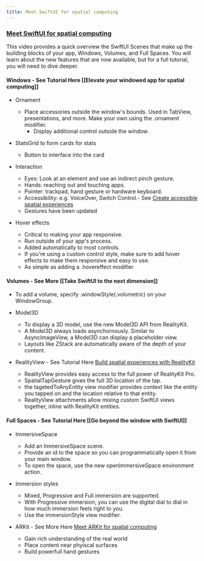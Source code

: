 ```yaml
---
title: Meet SwiftUI for spatial computing
---
```


### [Meet SwiftUI for spatial computing](https://developer.apple.com/videos/play/wwdc2023/10109/)

This video provides a quick overview the SwiftUI Scenes that make up the building blocks of your app, Windows, Volumes, and Full Spaces. You will learn about the new features that are now available, but for a full tutorial, you will need to dive deeper.

#### Windows - See Tutorial Here [[Elevate your windowed app for spatial computing]]

- Ornament 
    - Place accessories outside the window's bounds. Used in TabView,  presentations, and more. Make your own using the .ornament modifier.
        - Display additional control outside the window.
    
- StatsGrid to form cards for stats
    - Button to interface into the card

- Interaction
    - Eyes: Look at an element and use an indirect pinch gesture.
    - Hands: reaching out and touching apps.
    - Pointer: trackpad, hand gesture or hardware keyboard.
    - Accessibility: e.g. VoiceOver, Switch Control.- See [Create accessible spatial experiences](https://developer.apple.com/videos/play/wwdc2023/10034)
    - Gestures have been updated
    
- Hover effects
    - Critical to making your app responsive.
    - Run outside of your app's process.
    - Added automatically to most controls.
    - If you're using a custom control style, make sure to add hover effects to make them responsive and easy to use.
    - As simple as adding a .hovereffect modifier

#### Volumes - See More [[Take SwiftUI to the next dimension]]

- To add a volume, specify .windowStyle(.volumetric) on your WindowGroup.

- Model3D
    - To display a 3D model, use the new Model3D API from RealityKit.
    - A Model3D always loads asynchornously. Similar to AsyncImageView, a Model3D can display a placeholder view.
    - Layouts like ZStack are automatically aware of the depth of your content.

- RealityView - See Tutorial Here [Build spatial experiences with RealityKit](https://developer.apple.com/videos/play/wwdc2023/10080)
    - RealityView provides easy access to the full power of RealityKit Pro.
    - SpatialTapGesture gives the full 3D location of the tap.
    - the tagetedToAnyEntity view modifier provides context like the entity you tapped on and the location relative to that entity.
    - RealityView attachments allow mixing custom SwiftUI views together, inline with RealityKit entities.


#### Full Spaces - See Tutorial Here [[Go beyond the window with SwiftUI]]

- ImmersiveSpace
    - Add an ImmersiveSpace scene.
    - Provide an id to the space so you can programmatically open it from your main window.
    - To open the space, use the new openImmersiveSpace environment action.
    
- Immersion styles
    - Mixed, Progressive and Full immersion are supported.
    - With Progressive immersion, you can use the digital dial to dial in how much immersion feels right to you.
    - Use the immersionStyle view modifier.

- ARKit - See More Here [Meet ARKit for spatial computing](https://developer.apple.com/videos/play/wwdc2023/10082)
    - Gain rich understanding of the real world
    - Place content near phyiscal surfaces
    - Build powerfull hand gestures
     
